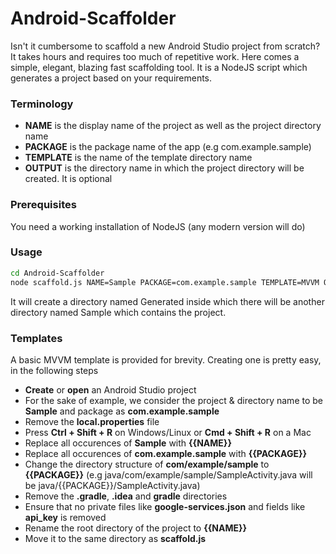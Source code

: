 # Android-Scaffolder

Isn't it cumbersome to scaffold a new Android Studio project from scratch? It takes hours and requires too much of repetitive work. Here comes a simple, elegant, blazing fast scaffolding tool. It is a NodeJS script which generates a project based on your requirements.

### Terminology

- **NAME** is the display name of the project as well as the project directory name
- **PACKAGE** is the package name of the app (e.g com.example.sample)
- **TEMPLATE** is the name of the template directory name
- **OUTPUT** is the directory name in which the project directory will be created. It is optional

### Prerequisites

You need a working installation of NodeJS (any modern version will do)

### Usage

```sh
cd Android-Scaffolder
node scaffold.js NAME=Sample PACKAGE=com.example.sample TEMPLATE=MVVM OUTPUT=Generated
```

It will create a directory named Generated inside which there will be another directory named Sample which contains the project.

### Templates

A basic MVVM template is provided for brevity. Creating one is pretty easy, in the following steps

- **Create** or **open** an Android Studio project
- For the sake of example, we consider the project & directory name to be **Sample** and package as **com.example.sample**
- Remove the **local.properties** file
- Press **Ctrl + Shift + R** on Windows/Linux or **Cmd + Shift + R** on a Mac
- Replace all occurences of **Sample** with **{{NAME}}**
- Replace all occurences of **com.example.sample** with **{{PACKAGE}}**
- Change the directory structure of **com/example/sample** to **{{PACKAGE}}** (e.g java/com/example/sample/SampleActivity.java will be java/{{PACKAGE}}/SampleActivity.java)
- Remove the **.gradle**, **.idea** and **gradle** directories
- Ensure that no private files like **google-services.json** and fields like **api_key** is removed
- Rename the root directory of the project to **{{NAME}}**
- Move it to the same directory as **scaffold.js**